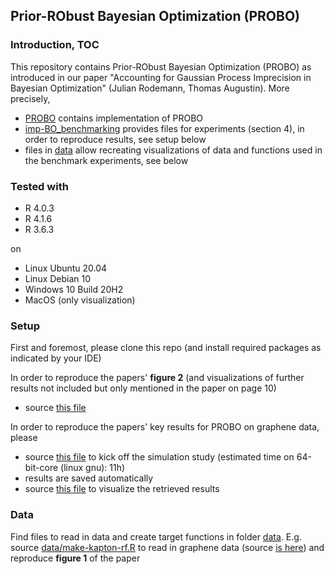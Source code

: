 ## Prior-RObust Bayesian Optimization (PROBO)


### Introduction, TOC
This repository contains Prior-RObust Bayesian Optimization (PROBO) as introduced in our paper "Accounting for Gaussian Process Imprecision in Bayesian Optimization" (Julian Rodemann, Thomas Augustin). More precisely,

* [PROBO](PROBO) contains implementation of PROBO
* [imp-BO_benchmarking](imp-BO_benchmarking) provides files for experiments (section 4), in order to reproduce results, see setup below
* files in [data](data) allow recreating visualizations of data and functions used in the benchmark experiments, see below


### Tested with

- R 4.0.3
- R 4.1.6
- R 3.6.3

on
- Linux Ubuntu 20.04
- Linux Debian 10
- Windows 10 Build 20H2 
- MacOS (only visualization)


### Setup

First and foremost, please clone this repo (and install required packages as indicated by your IDE)

In order to reproduce the papers' **figure 2** (and visualizations of further results not included but only mentioned in the paper on page 10) 

* source [this file](imp-BO_benchmarking/viz-probo-all-comparisons.R)  

In order to reproduce the papers' key results for PROBO on graphene data, please 

* source [this file](imp-BO_benchmarking/main-PROBO-benchmarking-graphene.R) to kick off the simulation study (estimated time on 64-bit-core (linux gnu): 11h)
* results are saved automatically
* source [this file](imp-BO_benchmarking/viz-glcb-all-comparisons-new.R) to visualize the retrieved results


### Data

Find files to read in data and create target functions in folder [data](data). 
E.g. source [data/make-kapton-rf.R](data/make-kapton-rf.R) to read in graphene data (source [is here](https://www.sciencedirect.com/science/article/abs/pii/S0008622320305285)) and reproduce **figure 1** of the paper


